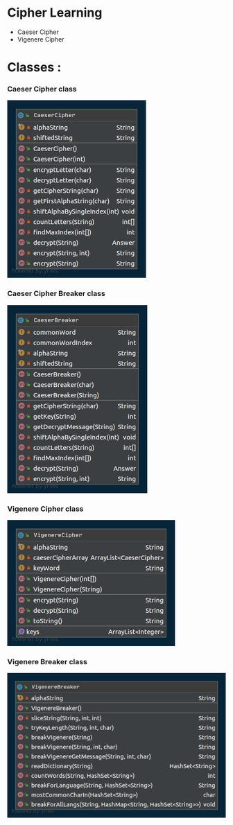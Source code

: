 # Cipher Learning

<ul>
<li>Caeser Cipher</li>
<li>Vigenere Cipher</li>
</ul>

# Classes :

### Caeser Cipher class

![GitHub Logo](/img/CaeserCipherClass.png)

### Caeser Cipher Breaker class

![GitHub Logo](/img/CaeserBreakerClass.png)

### Vigenere Cipher class

![GitHub Logo](/img/VigenereCipherClass.png)

### Vigenere Breaker class

![GitHub Logo](/img/VigenereBreakerClass.png)
